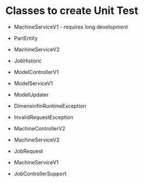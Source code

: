 # Classes to create Unit Test
* MachineServiceV1 - requires long development
* PartEntity
* MachineServiceV2
* JobHistoric
* ModelControllerV1
* ModelServiceV1
* ModelUpdater

* DimensinfinRuntimeException
* InvalidRequestException
* MachineControllerV2
* MachineServiceV2
* JobRequest
* MachineServiceV1
* JobControllerSupport
